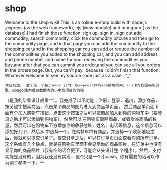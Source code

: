 # shop
   Welcome to the shop wiki! This is an online e-shop build with node.js ,express (as the web framework), ejs (view module) and 
mongodb ( as the database).I had finish those function: sign up, sign in, sign out,add commodity, search commodity, click the 
commodity pitcure and then go to the commodity page, and in that page you can add the commodity to the shopping car,and in the 
shopping car you can add or reduce the number of the commodities you added to the shopping car, and you can add address and 
phone number and name for your receiving the commodities you buy,and after that,you can summit you order,and you can see all 
you orders in the orders page. But, you can't pay...because I didn't finish that function. Whatever,welcome to see my source 
code just as a case . ^_^

    欢迎到这， 这个是一个基于node.js的，以express作为web前端框架，ejs作为视图模版引擎，mongodb为后台数据库的小电商项目的前端
（是我的毕业设计成果^^）。我完成了以下功能：注册，登录，退出，添加商品，按关键字搜索商品，点击某个商品的图片进入到商品单页面，
然后商品单页面下面有个加入购物车按钮，点击这个按钮之后可以把商品加入到你的购物车中（要登录之后才可以添加到购物车），然后可以
在购物车删除商品，或者增减商品的数量，然后可以在购物车下方增加你的收获地址，姓名，电话等信息，这个信息可以添加好几个，然后从
中选择一个。在购物车中有商品，并选择一个收获地址之后，你就可以提交订单了。提交订单之后，可以在订单页页面查看你的所有订单。 
这个系统有几个缺点，就是在购物车里面不会显示你的商品图片，在订单中也没有显示你的商品图片（我有空的话会更正，可能会从头设计整
个程序）。然后，支付功能是没有的，因为我还没有实现... 这个只是一个小case，你有需要的话可以作为例子参考一下。^^

